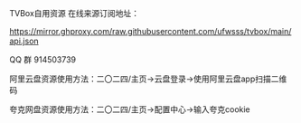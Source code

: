 TVBox自用资源
在线来源订阅地址：

https://mirror.ghproxy.com/raw.githubusercontent.com/ufwsss/tvbox/main/api.json

QQ 群 914503739

阿里云盘资源使用方法：二〇二四/主页→云盘登录→使用阿里云盘app扫描二维码

夸克网盘资源使用方法：二〇二四/主页→配置中心→输入夸克cookie
